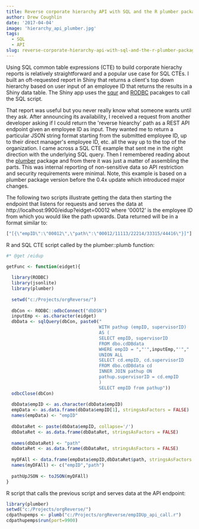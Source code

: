 ```yaml
---
title: Reverse corporate hierarchy API with SQL and the R plumber package
author: Drew Coughlin
date: '2017-04-04'
image: 'hierarchy_api_plumber.jpg'
tags:
  - SQL
  - API
slug: reverse-corporate-hierarchy-api-with-sql-and-the-r-plumber-package
---
```


Using SQL common table expressions (CTE) to build corporate hierachy reports is relatively straightforward and a popular use case for SQL CTEs. I built an oft-requested report in Shiny that returns a client's top down hierarchy based on user input of an employee ID that returns the results in a Shiny data table. The Shiny app uses the [squr](https://github.com/smbache/squr) and [RODBC](https://cran.r-project.org/web/packages/RODBC/index.html) pacakges to call the SQL script. 

That report was useful but you never really know what someone wants until they ask.  After announcing its availability, I received a request from another developer asking if I could return the 'reverse hiearchy' path as a REST API endpoint given an employee ID as input.  They wanted me to return a particular JSON string format starting from the submitted employee ID, up to their direct manager's employee ID, etc. all the way up to the top of the organization.  I came across a SQL CTE example that sent me in the right direction with the underlying SQL query.  Then I remembered reading about the [plumber](https://cran.r-project.org/web/packages/plumber/index.html) package and from there it was just a matter of assembling the parts.  This was internal reporting of non-sensitive data so API restriction and security requirements were minimal.  Note, this example is based on a plumber package version before the 0.4x update which introduced major changes.

The following two scripts illustrate getting the data then starting the endpoint that listens for requests and serves the data at http://localhost:9900/eidup?eidget=00012 where '00012' is the employee ID from which you would like the path upwards.  Data returned will be in a format similar to:
```r
["[{\"empID\":\"00012\",\"path\":\"00012/11113/22214/33315/44416\"}]"]

```

R and SQL CTE script called by the plumber::plumb function:
```r
#* @get /eidup

getFunc <- function(eidget){
  
  library(RODBC)
  library(jsonlite)
  library(plumber)
  
  setwd("c:/Projects/orgReverse/")
  
  dbCon <- RODBC::odbcConnect("dbDSN")
  inputEmp <- as.character(eidget)
  dbData <- sqlQuery(dbCon, paste0("
                                   WITH pathup (empID, supervisorID)
                                   AS (
                                   SELECT empID, supervisorID
                                   FROM dbo.cdDBdata
                                   WHERE empID = ","'",inputEmp,"'","
                                   UNION ALL
                                   SELECT cd.empID, cd.supervisorID
                                   FROM dbo.cdDBdata cd
                                   INNER JOIN pathup ON
                                   pathup.supervisorID = cd.empID
                                   )
                                   SELECT empID from pathup"))
  odbcClose(dbCon)
  
  dbData$empID <- as.character(dbData$empID)
  empData <- as.data.frame(dbData$empID[1], stringsAsFactors = FALSE)
  names(empData) <- "empID"
  
  dbDataRet <- paste(dbData$empID, collapse='/')
  dbDataRet <- as.data.frame(dbDataRet, stringsAsFactors = FALSE)
  
  names(dbDataRet) <- "path"
  dbDataRet <- as.data.frame(dbDataRet, stringsAsFactors = FALSE)
  
  myDFAll <- data.frame(empData$empID,dbDataRet$path, stringsAsFactors = FALSE)
  names(myDFAll) <- c("empID","path")
  
  pathUpJSON <- toJSON(myDFAll)
}
```

R script that calls the previous script and serves data at the API endpoint:
```r
library(plumber)
setwd("c:/Projects/orgReverse/")
cdpathupemps <- plumb("c:/Projects/orgReverse/empIDUp_api_call.r") 
cdpathupemps$run(port=9900)
```
